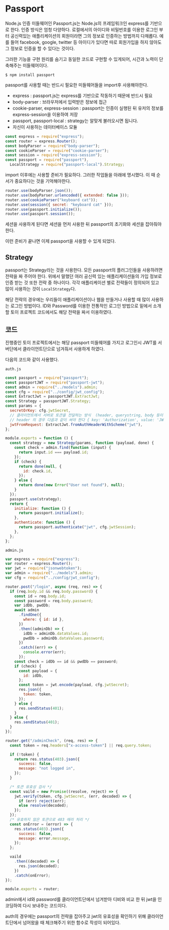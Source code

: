 # Passport

Node.js 인증 미들웨어인 Passport.js는 Node.js의 프레임워크인 express를 기반으로 한다. 인증 방식은 엄청 다양하다. 로컬에서의 아이디와 비밀번호를 이용한 로그인 부터 공신력있는 애플리케이션의 회원이라면 그의 정보로 인증하는 방법까지 다채롭다. 예를 들어 facebook, google, twitter 등 아이디가 있다면 따로 회원가입을 하지 않아도 그 정보로 인증을 할 수 있다는 것이다.

그러한 기능을 구현 원리를 숨기고 동일한 코드로 구현할 수 있게되어, 시간과 노력이 단축해주는 미들웨어이다.

```shell
$ npm install passport
```

passport를 사용할 때는 반드시 필요한 미들웨어들을 import후 사용해야한다.

- express : passport.js는 express를 기반으로 작동하기 때문에 반드시 필요
- body-parser : 브라우저에서 입력받은 정보에 접근
- cookie-parser, express-session : passport는 인증이 실행된 뒤 유저의 정보를 express-session을 이용하여 저장
- passport, passport-local : strategy는 알맞게 불러오시면 됩니다.
- 자신이 사용하는 데이터베이스 모듈

```js
const express = require("express");
const router = express.Router();
const bodyParser = require("body-parser");
const cookieParser = require("cookie-parser");
const session = require("express-session");
const passport = require("passport"),
  LocalStrategy = require("passport-local").Strategy;
```

import 이후에는 사용할 준비가 필요하다. 그러한 작업들을 아래에 명시했다. 이 때 순서가 중요하다는 것을 기억해야한다.

```js
router.use(bodyParser.json());
router.use(bodyParser.urlencoded({ extended: false }));
router.use(cookieParser("keyboard cat"));
router.use(session({ secret: "keyboard cat" }));
router.use(passport.initialize());
router.use(passport.session());
```

세션을 사용하게 된다면 세션을 먼저 사용한 뒤 passport의 초기화와 세션을 잡아줘야한다.

이런 준비가 끝나면 이제 passport을 사용할 수 있게 되었다.

## Strategy

passport는 Strategy라는 것을 사용한다. 모든 passport의 플러그인들을 사용하려면 전략을 짜 주어야 한다. 위에서 말했던 여러 공신력 있는 애플리케이션들의 가입 정보로 인증 받는 것 또한 전략 중 하나이다. 각각 애플리케이션 별로 전략들이 정의되어 있고 많이 사용하는 것이 `LocalStrategy`다.

해당 전략의 경우에는 우리들이 애플리케이션이나 웹을 만들거나 사용할 때 많이 사용하는 로그인 방법이다. ID와 Password를 이용한 전통적인 로그인 방법으로 밑에서 소개할 토이 프로젝트 코드에서도 해당 전략을 짜서 이용하였다.

## 코드

진행중인 토이 프로젝트에서는 해당 passport 미들웨어를 가지고 로그인시 JWT를 서버단에서 클라이언트단으로 넘겨줘서 사용하게 하였다.

다음의 코드와 같이 사용했다.

`auth.js`

```js
const passport = require("passport");
const passportJWT = require("passport-jwt");
const admin = require("../models").admin;
const cfg = require("../config/jwt_config");
const ExtractJwt = passportJWT.ExtractJwt;
const Strategy = passportJWT.Strategy;
const params = {
  secretOrKey: cfg.jwtSecret,
  // 클라이언트에서 서버로 토큰을 전달하는 방식  (header, querystring, body 등이 있다.)
  // header 의 경우 다음과 같이 써야 한다 { key: 'Authorization', value: 'JWT' + 토큰
  jwtFromRequest: ExtractJwt.fromAuthHeaderWithScheme("jwt"),
};

module.exports = function () {
  const strategy = new Strategy(params, function (payload, done) {
    const check = admin.find(function (input) {
      return input.id === payload.id;
    });
    if (check) {
      return done(null, {
        id: check.id,
      });
    } else {
      return done(new Error("User not found"), null);
    }
  });
  passport.use(strategy);
  return {
    initialize: function () {
      return passport.initialize();
    },
    authenticate: function () {
      return passport.authenticate("jwt", cfg.jwtSession);
    },
  };
};
```

`admin.js`

```js
var express = require("express");
var router = express.Router();
var jwt = require("jsonwebtoken");
var admin = require("../models").admin;
var cfg = require("../config/jwt_config");

router.post("/login", async (req, res) => {
  if (req.body.id && req.body.password) {
    const id = req.body.id;
    const password = req.body.password;
    var idDb, pwdDb;
    await admin
      .findOne({
        where: { id: id },
      })
      .then((adminDb) => {
        idDb = adminDb.dataValues.id;
        pwdDb = adminDb.dataValues.password;
      })
      .catch((err) => {
        console.error(err);
      });
    const check = idDb == id && pwdDb == password;
    if (check) {
      const payload = {
        id: idDb,
      };
      const token = jwt.encode(payload, cfg.jwtSecret);
      res.json({
        token: token,
      });
    } else {
      res.sendStatus(401);
    }
  } else {
    res.sendStatus(401);
  }
});

router.get("/adminCheck", (req, res) => {
  const token = req.headers["x-access-token"] || req.query.token;

  if (!token) {
    return res.status(403).json({
      suceess: false,
      message: "not logged in",
    });
  }

  /* 토큰 유효성 검사 */
  const vaild = new Promise((resolve, reject) => {
    jwt.verify(token, cfg.jwtSecret, (err, decoded) => {
      if (err) reject(err);
      else resolve(decoded);
    });
  });
  /* 유효하지 않은 토큰으로 403 에러 처리 */
  const onError = (error) => {
    res.status(403).json({
      success: false,
      message: error.message,
    });
  };

  vaild
    .then((decoded) => {
      res.json(decoded);
    })
    .catch(onError);
});

module.exports = router;
```

admin에서 id와 password를 클라이언트단에서 넘겨받아 디비와 비교 한 뒤 jwt을 인코딩하여 다시 보내주는 코드이다.

auth의 경우에는 passport의 전략을 잡아주고 jwt의 유효성을 확인하기 위해 클라이언트단에서 넘어왔을 때 체크해주기 위한 함수로 작성이 되어있다.

